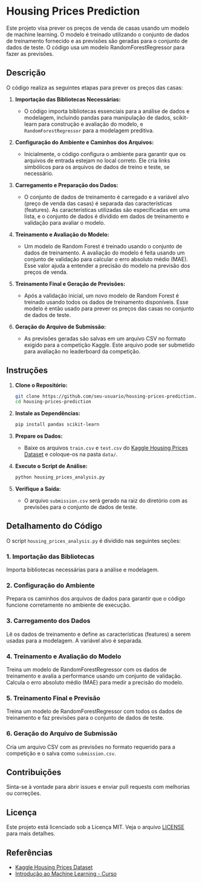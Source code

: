# Housing Prices Prediction

Este projeto visa prever os preços de venda de casas usando um modelo de machine learning. O modelo é treinado utilizando o conjunto de dados de treinamento fornecido e as previsões são geradas para o conjunto de dados de teste. O código usa um modelo RandomForestRegressor para fazer as previsões.

## Descrição

O código realiza as seguintes etapas para prever os preços das casas:

1. **Importação das Bibliotecas Necessárias:**
   - O código importa bibliotecas essenciais para a análise de dados e modelagem, incluindo pandas para manipulação de dados, scikit-learn para construção e avaliação do modelo, e `RandomForestRegressor` para a modelagem preditiva.

2. **Configuração do Ambiente e Caminhos dos Arquivos:**
   - Inicialmente, o código configura o ambiente para garantir que os arquivos de entrada estejam no local correto. Ele cria links simbólicos para os arquivos de dados de treino e teste, se necessário.

3. **Carregamento e Preparação dos Dados:**
   - O conjunto de dados de treinamento é carregado e a variável alvo (preço de venda das casas) é separada das características (features). As características utilizadas são especificadas em uma lista, e o conjunto de dados é dividido em dados de treinamento e validação para avaliar o modelo.

4. **Treinamento e Avaliação do Modelo:**
   - Um modelo de Random Forest é treinado usando o conjunto de dados de treinamento. A avaliação do modelo é feita usando um conjunto de validação para calcular o erro absoluto médio (MAE). Esse valor ajuda a entender a precisão do modelo na previsão dos preços de venda.

5. **Treinamento Final e Geração de Previsões:**
   - Após a validação inicial, um novo modelo de Random Forest é treinado usando todos os dados de treinamento disponíveis. Esse modelo é então usado para prever os preços das casas no conjunto de dados de teste.

6. **Geração do Arquivo de Submissão:**
   - As previsões geradas são salvas em um arquivo CSV no formato exigido para a competição Kaggle. Este arquivo pode ser submetido para avaliação no leaderboard da competição.

## Instruções

1. **Clone o Repositório:**
    ```bash
    git clone https://github.com/seu-usuario/housing-prices-prediction.git
    cd housing-prices-prediction
    ```

2. **Instale as Dependências:**
    ```bash
    pip install pandas scikit-learn
    ```

3. **Prepare os Dados:**
   - Baixe os arquivos `train.csv` e `test.csv` do [Kaggle Housing Prices Dataset](https://www.kaggle.com/c/house-prices-advanced-regression-techniques/data) e coloque-os na pasta `data/`.

4. **Execute o Script de Análise:**
    ```bash
    python housing_prices_analysis.py
    ```

5. **Verifique a Saída:**
   - O arquivo `submission.csv` será gerado na raiz do diretório com as previsões para o conjunto de dados de teste.

## Detalhamento do Código

O script `housing_prices_analysis.py` é dividido nas seguintes seções:

### 1. Importação das Bibliotecas

Importa bibliotecas necessárias para a análise e modelagem.

### 2. Configuração do Ambiente

Prepara os caminhos dos arquivos de dados para garantir que o código funcione corretamente no ambiente de execução.

### 3. Carregamento dos Dados

Lê os dados de treinamento e define as características (features) a serem usadas para a modelagem. A variável alvo é separada.

### 4. Treinamento e Avaliação do Modelo

Treina um modelo de RandomForestRegressor com os dados de treinamento e avalia a performance usando um conjunto de validação. Calcula o erro absoluto médio (MAE) para medir a precisão do modelo.

### 5. Treinamento Final e Previsão

Treina um modelo de RandomForestRegressor com todos os dados de treinamento e faz previsões para o conjunto de dados de teste.

### 6. Geração do Arquivo de Submissão

Cria um arquivo CSV com as previsões no formato requerido para a competição e o salva como `submission.csv`.

## Contribuições

Sinta-se à vontade para abrir issues e enviar pull requests com melhorias ou correções.

## Licença

Este projeto está licenciado sob a Licença MIT. Veja o arquivo [LICENSE](LICENSE) para mais detalhes.

## Referências

- [Kaggle Housing Prices Dataset](https://www.kaggle.com/c/house-prices-advanced-regression-techniques/data)
- [Introdução ao Machine Learning - Curso](https://www.kaggle.com/learn/intro-to-machine-learning)

